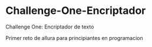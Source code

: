 # Challenge-One-Encriptador

Challenge One: Encriptador de texto

Primer reto de allura para principiantes en programacion
